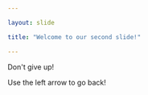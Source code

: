 ```yaml
---

layout: slide

title: "Welcome to our second slide!"

---
```


Don't give up!

Use the left arrow to go back!
